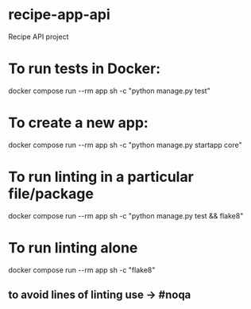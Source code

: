 # recipe-app-api
Recipe API project

# To run tests in Docker:
docker compose run --rm app sh -c "python manage.py test"

# To create a new app:
docker compose run --rm app sh -c "python manage.py startapp core"

# To run linting in a particular file/package
docker compose run --rm app sh -c "python manage.py test && flake8"

# To run linting alone
docker compose run --rm app sh -c "flake8"

## to avoid lines of linting use -> #noqa

